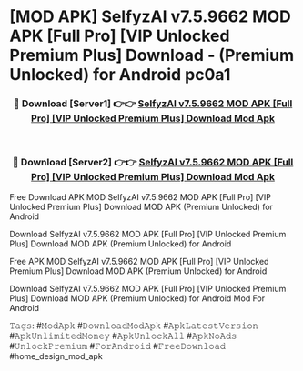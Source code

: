 # [MOD APK] SelfyzAI v7.5.9662 MOD APK [Full Pro] [VIP Unlocked Premium Plus] Download - (Premium Unlocked) for Android pc0a1



<div align="center">
<h3>🔴 Download [Server1] 👉👉 <a href="https://momento.my/?title=SelfyzAI_v7.5.9662_MOD_APK_[Full_Pro]_[VIP_Unlocked_Premium_Plus]_Download">SelfyzAI v7.5.9662 MOD APK [Full Pro] [VIP Unlocked Premium Plus] Download Mod Apk</a></h3><br>

<h3>🔴 Download [Server2] 👉👉 <a href="https://momento.my/?title=SelfyzAI_v7.5.9662_MOD_APK_[Full_Pro]_[VIP_Unlocked_Premium_Plus]_Download">SelfyzAI v7.5.9662 MOD APK [Full Pro] [VIP Unlocked Premium Plus] Download Mod Apk</a></h3>
</div>



Free Download APK MOD SelfyzAI v7.5.9662 MOD APK [Full Pro] [VIP Unlocked Premium Plus] Download MOD APK (Premium Unlocked) for Android

Download SelfyzAI v7.5.9662 MOD APK [Full Pro] [VIP Unlocked Premium Plus] Download MOD APK (Premium Unlocked) for Android

Free APK MOD SelfyzAI v7.5.9662 MOD APK [Full Pro] [VIP Unlocked Premium Plus] Download MOD APK (Premium Unlocked) for Android

Download SelfyzAI v7.5.9662 MOD APK [Full Pro] [VIP Unlocked Premium Plus] Download MOD APK (Premium Unlocked) for Android Mod For Android

𝚃𝚊𝚐𝚜: #𝙼𝚘𝚍𝙰𝚙𝚔 #𝙳𝚘𝚠𝚗𝚕𝚘𝚊𝚍𝙼𝚘𝚍𝙰𝚙𝚔 #𝙰𝚙𝚔𝙻𝚊𝚝𝚎𝚜𝚝𝚅𝚎𝚛𝚜𝚒𝚘𝚗 #𝙰𝚙𝚔𝚄𝚗𝚕𝚒𝚖𝚒𝚝𝚎𝚍𝙼𝚘𝚗𝚎𝚢 #𝙰𝚙𝚔𝚄𝚗𝚕𝚘𝚌𝚔𝙰𝚕𝚕 #𝙰𝚙𝚔𝙽𝚘𝙰𝚍𝚜 #𝚄𝚗𝚕𝚘𝚌𝚔𝙿𝚛𝚎𝚖𝚒𝚞𝚖 #𝙵𝚘𝚛𝙰𝚗𝚍𝚛𝚘𝚒𝚍 #𝙵𝚛𝚎𝚎𝙳𝚘𝚠𝚗𝚕𝚘𝚊𝚍 #home_design_mod_apk
